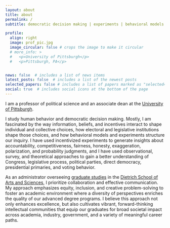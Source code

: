 ```yaml
---
layout: about
title: about
permalink: /
subtitle: democratic decision making | experiments | behavioral models

profile:
  align: right
  image: prof_pic.jpg
  image_circular: false # crops the image to make it circular
  # more_info: >
  #   <p>University of Pittsburgh</p>
  #   <p>Pittsburgh, PA</p>


news: false  # includes a list of news items
latest_posts: false  # includes a list of the newest posts
selected_papers: false # includes a list of papers marked as "selected={true}"
social: true  # includes social icons at the bottom of the page
---
```


I am a professor of political science and an associate dean at the [University of Pittsburgh](http://www.pitt.edu). 

I study human behavior and democratic decision making. Mostly, I am fascinated by the way information, beliefs, and incentives interact to shape individual and collective choices, how electoral and legislative institutions shape those choices, and how behavioral models and experiments structure our inquiry. I have used incentivized experiments to generate insights about accountability, competitiveness, fairness, honesty, exaggeration, polarization, and probability judgments, and I have used observational, survey, and theoretical approaches to gain a better understanding of Congress, legislative process, political parties, direct democracy, presidential primaries, and voting behavior. 

<!-- My work has been funded by the National Science Foundation, and I have published in journals such as the American Political Science Review, American Journal of Political Science, Journal of Politics, Journal of Experimental Political Science, Legislative Studies Quarterly, Political Analysis, Games and Economic Behavior, Journal of Economic Behavior & Organization, and Journal of Economic Psychology.  -->

As an administrator overseeing [graduate studies](http://asgraduate.pitt.edu) in the [Dietrich School of Arts and Sciences](http://as.pitt.edu), I prioritize collaboration and effective communication. My approach emphasizes equity, inclusion, and creative problem-solving to foster an academic environment where a diversity of perspectives enriches the quality of our advanced degree programs. I believe this approach not only enhances excellence, but also cultivates vibrant, forward-thinking intellectual communities that equip our graduates for broad societal impact across academia, industry, government, and a variety of meaningful career paths.


<!-- Write your biography here. Tell the world about yourself. Link to your favorite [subreddit](http://reddit.com). You can put a picture in, too. The code is already in, just name your picture `prof_pic.jpg` and put it in the `img/` folder.

Put your address / P.O. box / other info right below your picture. You can also disable any of these elements by editing `profile` property of the YAML header of your `_pages/about.md`. Edit `_bibliography/papers.bib` and Jekyll will render your [publications page](/al-folio/publications/) automatically.

Link to your social media connections, too. This theme is set up to use [Font Awesome icons](https://fontawesome.com/) and [Academicons](https://jpswalsh.github.io/academicons/), like the ones below. Add your Facebook, Twitter, LinkedIn, Google Scholar, or just disable all of them. -->